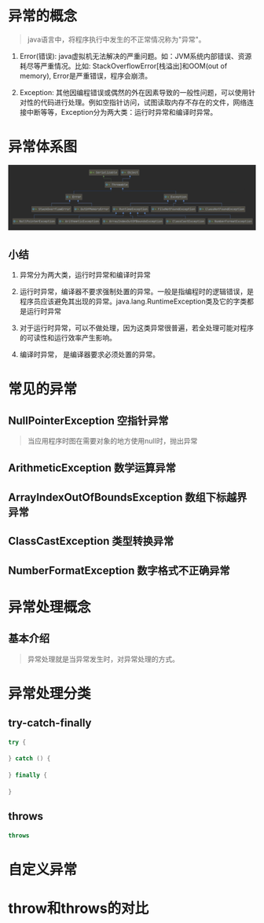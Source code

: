 # 异常的概念

> java语言中，将程序执行中发生的不正常情况称为"异常"。

1. Error(错误): java虚拟机无法解决的严重问题。如：JVM系统内部错误、资源耗尽等严重情况。比如: StackOverflowError[栈溢出]和OOM(out of memory), Error是严重错误，程序会崩溃。

2. Exception: 其他因编程错误或偶然的外在因素导致的一般性问题，可以使用针对性的代码进行处理。例如空指针访问，试图读取内存不存在的文件，网络连接中断等等，Exception分为两大类：运行时异常和编译时异常。

# 异常体系图

![异常体系图](./09.异常/1.异常体系图.png)

## 小结

1. 异常分为两大类，运行时异常和编译时异常

2. 运行时异常，编译器不要求强制处置的异常。一般是指编程时的逻辑错误，是程序员应该避免其出现的异常。java.lang.RuntimeException类及它的字类都是运行时异常

3. 对于运行时异常，可以不做处理，因为这类异常很普遍，若全处理可能对程序的可读性和运行效率产生影响。

4. 编译时异常， 是编译器要求必须处置的异常。

# 常见的异常

## NullPointerException 空指针异常

> 当应用程序时图在需要对象的地方使用null时，抛出异常

## ArithmeticException 数学运算异常

## ArrayIndexOutOfBoundsException 数组下标越界异常

## ClassCastException 类型转换异常

## NumberFormatException 数字格式不正确异常

# 异常处理概念

## 基本介绍

> 异常处理就是当异常发生时，对异常处理的方式。

# 异常处理分类

## try-catch-finally

```java
try {

} catch () {

} finally {
    
}
```

## throws

```java
throws
```

# 自定义异常

# throw和throws的对比
